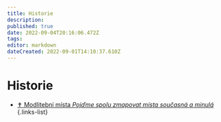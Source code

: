 ```yaml
---
title: Historie
description: 
published: true
date: 2022-09-04T20:16:06.472Z
tags: 
editor: markdown
dateCreated: 2022-09-01T14:10:37.610Z
---
```


# Historie

- [:latin_cross: Modlitební místa *Pojďme spolu zmapovat místa současná a minulá*](modlitebni_mista)
{.links-list}

